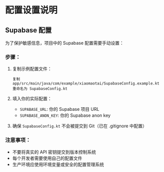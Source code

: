 # 配置设置说明

## Supabase 配置

为了保护敏感信息，项目中的 Supabase 配置需要手动设置：

### 步骤：

1. 复制示例配置文件：
   ```
   复制 app/src/main/java/com/example/xiaomaotai/SupabaseConfig.example.kt
   重命名为 SupabaseConfig.kt
   ```

2. 填入你的实际配置：
   - `SUPABASE_URL`: 你的 Supabase 项目 URL
   - `SUPABASE_ANON_KEY`: 你的 Supabase anon key

3. 确保 `SupabaseConfig.kt` 不会被提交到 Git（已在 .gitignore 中配置）

### 注意事项：
- 不要将真实的 API 密钥提交到版本控制系统
- 每个开发者需要使用自己的配置文件
- 生产环境应使用环境变量或安全的配置管理系统
